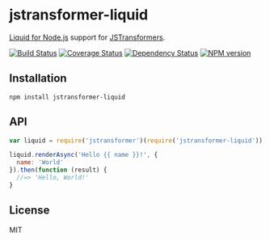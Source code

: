 # jstransformer-liquid

[Liquid for Node.js](https://github.com/sirlantis/liquid-node) support for [JSTransformers](http://github.com/jstransformers).

[![Build Status](https://img.shields.io/travis/jstransformers/jstransformer-liquid/master.svg)](https://travis-ci.org/jstransformers/jstransformer-liquid)
[![Coverage Status](https://img.shields.io/codecov/c/github/jstransformers/jstransformer-liquid/master.svg)](https://codecov.io/gh/jstransformers/jstransformer-liquid)
[![Dependency Status](https://img.shields.io/david/jstransformers/jstransformer-liquid/master.svg)](http://david-dm.org/jstransformers/jstransformer-liquid)
[![NPM version](https://img.shields.io/npm/v/jstransformer-liquid.svg)](https://www.npmjs.org/package/jstransformer-liquid)

## Installation

    npm install jstransformer-liquid

## API

```js
var liquid = require('jstransformer')(require('jstransformer-liquid'))

liquid.renderAsync('Hello {{ name }}!', {
  name: 'World'
}).then(function (result) {
  //=> 'Hello, World!'
}
```

## License

MIT
